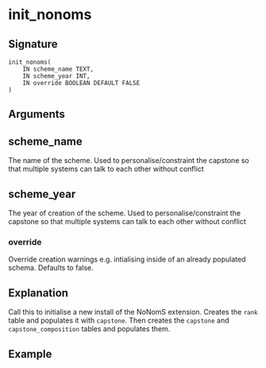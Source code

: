 # init_nonoms

## Signature
    init_nonoms(
        IN scheme_name TEXT,
        IN scheme_year INT,
        IN override BOOLEAN DEFAULT FALSE
    )

## Arguments

## scheme_name
The name of the scheme. Used to personalise/constraint the capstone so that multiple systems can talk to each other without conflict

## scheme_year
The year of creation of the scheme. Used to personalise/constraint the capstone so that multiple systems can talk to each other without conflict

### override
Override creation warnings e.g. intialising inside of an already populated schema. Defaults to false.

## Explanation

Call this to initialise a new install of the NoNomS extension. Creates the `rank` table and populates it with `capstone`. Then creates the `capstone` and `capstone_composition` tables and populates them.

## Example